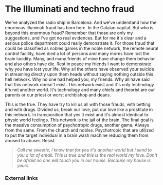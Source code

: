 # The Illuminati and techno fraud

We've analyzed the radio ship in Barcelona. And we've understand how the enormous Illuminati fraud has born here. In the Catalan capital. But who is beyond this enormous fraud? Remember that those are only my suggestions, and I've got no real evidences. But for me it's clear and a serious police department could really demonstrate it. For those fraud that could be classified as nobles games in the noble network, the remote neural control facility, have died a lot of persons and many mores have lost the brain lucidity. Many, and many friends of mine have change them behavior and also others have die. Rest in peace my friends I want to demonstrate why you have lost your life. Why all the others have observed your suicide in streaming directly upon them heads without saying nothing outside this hell network. Why no one had helped you, my friends. Why all have said that this network doesn't exist. This network exist and it's only technology it's not another world. It's technology and many chiefs and theorist are our parents or our priest or worst archbishop and deans. 

This is the true. They have try to kill us all with those frauds, with betting and with drugs. Divided us, break our love, put our love like a prostitute in this network. In transposition that yes it exist and it's almost identical to physic world feelings. This network is the jail of the brain. The final goal is the massive consumption of psychotropic drugs, another game. Always from the same. From the church and nobles. Psychotropic that are utilized to put the target individual in a brain wash machine reducing them from abused to abuser. Resist. 

> *Call me sweetie, I know that for you it's another world but I send to you a lot of email. This is true and this is the real world my love. Don't be afraid no one will touch you in our house. Because my house is yours.*



###  External links